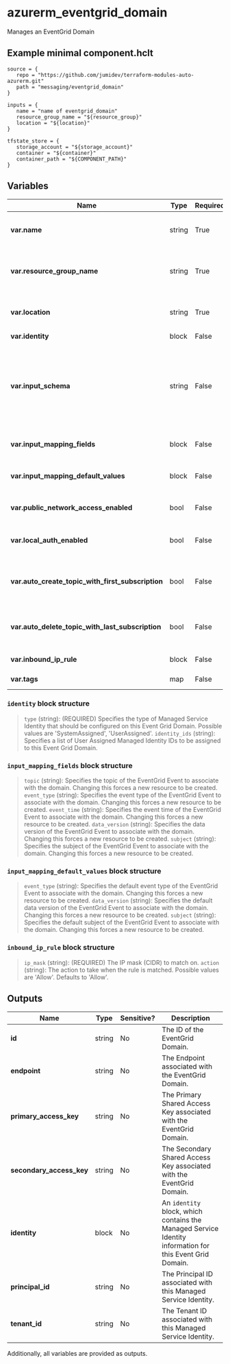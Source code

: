 # azurerm_eventgrid_domain

Manages an EventGrid Domain

## Example minimal component.hclt

```hcl
source = {
   repo = "https://github.com/jumidev/terraform-modules-auto-azurerm.git" 
   path = "messaging/eventgrid_domain" 
}

inputs = {
   name = "name of eventgrid_domain" 
   resource_group_name = "${resource_group}" 
   location = "${location}" 
}

tfstate_store = {
   storage_account = "${storage_account}" 
   container = "${container}" 
   container_path = "${COMPONENT_PATH}" 
}

```

## Variables

| Name | Type | Required? |  Default  |  possible values |  Description |
| ---- | ---- | --------- |  ----------- | ----------- | ----------- |
| **var.name** | string | True | -  |  -  |  Specifies the name of the EventGrid Domain resource. Changing this forces a new resource to be created. | 
| **var.resource_group_name** | string | True | -  |  -  |  The name of the resource group in which the EventGrid Domain exists. Changing this forces a new resource to be created. | 
| **var.location** | string | True | -  |  -  |  Specifies the supported Azure location where the resource exists. Changing this forces a new resource to be created. | 
| **var.identity** | block | False | -  |  -  |  An `identity` block. | 
| **var.input_schema** | string | False | `EventGridSchema`  |  `CloudEventSchemaV1_0`, `CustomEventSchema`, `EventGridSchema`  |  Specifies the schema in which incoming events will be published to this domain. Allowed values are `CloudEventSchemaV1_0`, `CustomEventSchema`, or `EventGridSchema`. Defaults to `EventGridSchema`. Changing this forces a new resource to be created. | 
| **var.input_mapping_fields** | block | False | -  |  -  |  A `input_mapping_fields` block. Changing this forces a new resource to be created. | 
| **var.input_mapping_default_values** | block | False | -  |  -  |  A `input_mapping_default_values` block. Changing this forces a new resource to be created. | 
| **var.public_network_access_enabled** | bool | False | `True`  |  -  |  Whether or not public network access is allowed for this server. Defaults to `true`. | 
| **var.local_auth_enabled** | bool | False | `True`  |  -  |  Whether local authentication methods is enabled for the EventGrid Domain. Defaults to `true`. | 
| **var.auto_create_topic_with_first_subscription** | bool | False | `True`  |  -  |  Whether to create the domain topic when the first event subscription at the scope of the domain topic is created. Defaults to `true`. | 
| **var.auto_delete_topic_with_last_subscription** | bool | False | `True`  |  -  |  Whether to delete the domain topic when the last event subscription at the scope of the domain topic is deleted. Defaults to `true`. | 
| **var.inbound_ip_rule** | block | False | -  |  -  |  One or more `inbound_ip_rule` blocks. | 
| **var.tags** | map | False | -  |  -  |  A mapping of tags to assign to the resource. | 

### `identity` block structure

> `type` (string): (REQUIRED) Specifies the type of Managed Service Identity that should be configured on this Event Grid Domain. Possible values are 'SystemAssigned', 'UserAssigned'.
> `identity_ids` (string): Specifies a list of User Assigned Managed Identity IDs to be assigned to this Event Grid Domain.

### `input_mapping_fields` block structure

> `topic` (string): Specifies the topic of the EventGrid Event to associate with the domain. Changing this forces a new resource to be created.
> `event_type` (string): Specifies the event type of the EventGrid Event to associate with the domain. Changing this forces a new resource to be created.
> `event_time` (string): Specifies the event time of the EventGrid Event to associate with the domain. Changing this forces a new resource to be created.
> `data_version` (string): Specifies the data version of the EventGrid Event to associate with the domain. Changing this forces a new resource to be created.
> `subject` (string): Specifies the subject of the EventGrid Event to associate with the domain. Changing this forces a new resource to be created.

### `input_mapping_default_values` block structure

> `event_type` (string): Specifies the default event type of the EventGrid Event to associate with the domain. Changing this forces a new resource to be created.
> `data_version` (string): Specifies the default data version of the EventGrid Event to associate with the domain. Changing this forces a new resource to be created.
> `subject` (string): Specifies the default subject of the EventGrid Event to associate with the domain. Changing this forces a new resource to be created.

### `inbound_ip_rule` block structure

> `ip_mask` (string): (REQUIRED) The IP mask (CIDR) to match on.
> `action` (string): The action to take when the rule is matched. Possible values are 'Allow'. Defaults to 'Allow'.



## Outputs

| Name | Type | Sensitive? | Description |
| ---- | ---- | --------- | --------- |
| **id** | string | No  | The ID of the EventGrid Domain. | 
| **endpoint** | string | No  | The Endpoint associated with the EventGrid Domain. | 
| **primary_access_key** | string | No  | The Primary Shared Access Key associated with the EventGrid Domain. | 
| **secondary_access_key** | string | No  | The Secondary Shared Access Key associated with the EventGrid Domain. | 
| **identity** | block | No  | An `identity` block, which contains the Managed Service Identity information for this Event Grid Domain. | 
| **principal_id** | string | No  | The Principal ID associated with this Managed Service Identity. | 
| **tenant_id** | string | No  | The Tenant ID associated with this Managed Service Identity. | 

Additionally, all variables are provided as outputs.
